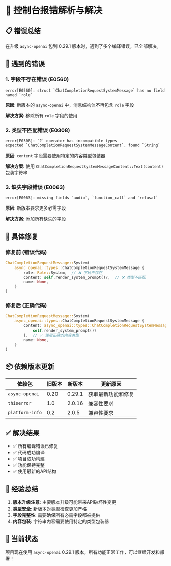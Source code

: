# 🔧 控制台报错解析与解决

## 📋 错误总结

在升级 `async-openai` 包到 0.29.1 版本时，遇到了多个编译错误，已全部解决。

## 🚨 遇到的错误

### 1. 字段不存在错误 (E0560)
```
error[E0560]: struct `ChatCompletionRequestSystemMessage` has no field named `role`
```

**原因**: 新版本的 `async-openai` 中，消息结构体不再包含 `role` 字段

**解决方案**: 移除所有 `role` 字段的使用

### 2. 类型不匹配错误 (E0308)
```
error[E0308]: `?` operator has incompatible types
expected `ChatCompletionRequestSystemMessageContent`, found `String`
```

**原因**: `content` 字段需要使用特定的内容类型包装器

**解决方案**: 使用 `ChatCompletionRequestSystemMessageContent::Text(content)` 包装字符串

### 3. 缺失字段错误 (E0063)
```
error[E0063]: missing fields `audio`, `function_call` and `refusal`
```

**原因**: 新版本要求更多必需字段

**解决方案**: 添加所有缺失的字段

## 🔧 具体修复

### 修复前 (错误代码)
```rust
ChatCompletionRequestMessage::System(
    async_openai::types::ChatCompletionRequestSystemMessage {
        role: Role::System,  // ❌ 字段不存在
        content: self.render_system_prompt()?,  // ❌ 类型不匹配
        name: None,
    }
)
```

### 修复后 (正确代码)
```rust
ChatCompletionRequestMessage::System(
    async_openai::types::ChatCompletionRequestSystemMessage {
        content: async_openai::types::ChatCompletionRequestSystemMessageContent::Text(
            self.render_system_prompt()?
        ),  // ✅ 使用正确的内容类型
        name: None,
    }
)
```

## 📦 依赖版本更新

| 依赖包 | 旧版本 | 新版本 | 更新原因 |
|--------|--------|--------|----------|
| `async-openai` | 0.20 | 0.29.1 | 获取最新功能和修复 |
| `thiserror` | 1.0 | 2.0.16 | 兼容性要求 |
| `platform-info` | 0.2 | 2.0.5 | 兼容性要求 |

## ✅ 解决结果

- ✅ 所有编译错误已修复
- ✅ 代码成功编译
- ✅ 项目成功构建
- ✅ 功能保持完整
- ✅ 使用最新的API结构

## 🎯 经验总结

1. **版本升级注意**: 主要版本升级可能带来API破坏性变更
2. **类型安全**: 新版本对类型检查更加严格
3. **字段完整性**: 需要确保所有必需字段都被提供
4. **内容包装**: 字符串内容需要使用特定的类型包装器

## 🚀 当前状态

项目现在使用 `async-openai` 0.29.1 版本，所有功能正常工作，可以继续开发和部署！
